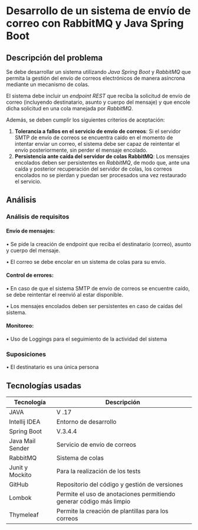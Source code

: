 # Desarrollo de un sistema de envío de correo con RabbitMQ y Java Spring Boot
## Descripción del problema
Se debe desarrollar un sistema utilizando *Java Spring Boot* y *RabbitMQ* que permita la gestión del envío de correos electrónicos de manera asíncrona mediante un mecanismo de colas.

El sistema debe incluir un *endpoint REST* que reciba la solicitud de envío de correo (incluyendo destinatario, asunto y cuerpo del mensaje) y que encole dicha solicitud en una cola manejada por *RabbitMQ*.

Además, se deben cumplir los siguientes criterios de aceptación:

1.	**Tolerancia a fallos en el servicio de envío de correos**:
Si el servidor SMTP de envío de correos se encuentra caído en el momento de intentar enviar un correo, el sistema debe ser capaz de reintentar el envío posteriormente, sin perder el mensaje encolado.
2.	**Persistencia ante caída del servidor de colas RabbitMQ**:
Los mensajes encolados deben ser persistentes en *RabbitMQ*, de modo que, ante una caída y posterior recuperación del servidor de colas, los correos encolados no se pierdan y puedan ser procesados una vez restaurado el servicio.

## Análisis
### Análisis de requisitos
#### Envío de mensajes:
•	Se pide la creación de endpoint que reciba el destinatario (correo), asunto y cuerpo del mensaje.

•	El correo se debe encolar en un sistema de colas para su envío.
#### Control de errores:
•	En caso de que el sistema SMTP de envío de correos se encuentre caído, se debe reintentar el reenvió al estar disponible.

•	Los mensajes encolados deben ser persistentes en caso de caídas del sistema.

#### Monitoreo:
•	Uso de Loggings para el seguimiento de la actividad del sistema

### Suposiciones
•	El destinatario es una única persona

## Tecnologías usadas
| Tecnología       | Descripción                                                         |
|------------------|---------------------------------------------------------------------|
| JAVA             | V .17                                                               |
| Intellij IDEA    | Entorno de desarrollo                                               |
| Spring Boot      | V.3.4.4                                                             |
| Java Mail Sender | Servicio de envío de correos                                        |
| RabbitMQ         | Sistema de colas                                                    |
| Junit y Mockito  | Para la realización de los tests                                    |
| GitHub           | Repositorio del código y gestión de versiones                       |
| Lombok           | Permite el uso de anotaciones permitiendo generar código más limpio |
| Thymeleaf        | Permite la creación de plantillas para los correos                  |




